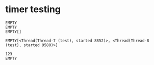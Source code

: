 # timer testing

```
EMPTY
EMPTY
EMPTY[]

EMPTY[<Thread(Thread-7 (test), started 8852)>, <Thread(Thread-8 (test), started 9580)>]

123
EMPTY
```

